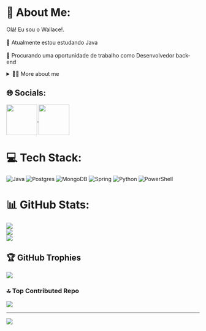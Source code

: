 <!-- Presentation -->
# 💫 About Me:
Olá! Eu sou o Wallace!.<br><br>🌱 Atualmente estou estudando Java<br><br>🔭 Procurando uma oportunidade de trabalho como Desenvolvedor back-end

<!-- Dropdown -->
<details>
  <summary>👨‍💻 More about me</summary>
   💬 Tenho 25 anos e atualmente moro no Brasil. Tenho inglês intermediário e estou cursando Faculdade de IS na USJT. 

   ⚡Gosto de ler, seja um bom livro, além de assistir filmes, séries e jogar! Acredito que nossos interesses pessoais contribuem para uma percepção mais apurada das coisas e para a resolução de problemas.  \o/

</details>


## 🌐 Socials:
<a href="mailto:wallacematheus465@gmail.com">
<img align="center"  height="80" width="80" src="https://github.com/carolbarbosa101/carolbarbosa101/assets/44561610/2856fdde-3200-4398-8290-a0e45d3a35a0">
</a>


<a  href="https://www.linkedin.com/in/wallacematheus" target=_blank>
<img align="center"  height="80" width="80" src="https://github.com/carolbarbosa101/carolbarbosa101/assets/44561610/bc26a6f8-f0d3-4f15-82e1-55680c48f269">
</a>


# 💻 Tech Stack:
![Java](https://img.shields.io/badge/java-%23ED8B00.svg?style=for-the-badge&logo=openjdk&logoColor=white) ![Postgres](https://img.shields.io/badge/postgres-%23316192.svg?style=for-the-badge&logo=postgresql&logoColor=white) ![MongoDB](https://img.shields.io/badge/MongoDB-%234ea94b.svg?style=for-the-badge&logo=mongodb&logoColor=white) ![Spring](https://img.shields.io/badge/spring-%236DB33F.svg?style=for-the-badge&logo=spring&logoColor=white) ![Python](https://img.shields.io/badge/python-3670A0?style=for-the-badge&logo=python&logoColor=ffdd54) ![PowerShell](https://img.shields.io/badge/PowerShell-%235391FE.svg?style=for-the-badge&logo=powershell&logoColor=white)
# 📊 GitHub Stats:
![](https://github-readme-stats.vercel.app/api?username=WsMAVA&theme=tokyonight&hide_border=false&include_all_commits=true&count_private=true)<br/>
![](https://github-readme-streak-stats.herokuapp.com/?user=WsMAVA&theme=tokyonight&hide_border=false)<br/>
![](https://github-readme-stats.vercel.app/api/top-langs/?username=WsMAVA&theme=tokyonight&hide_border=false&include_all_commits=true&count_private=true&layout=compact)

## 🏆 GitHub Trophies
![](https://github-profile-trophy.vercel.app/?username=WsMAVA&theme=radical&no-frame=true&no-bg=true&margin-w=4)

### 🔝 Top Contributed Repo
![](https://github-contributor-stats.vercel.app/api?username=WsMAVA&limit=5&theme=dracula&combine_all_yearly_contributions=true)

---
[![](https://visitcount.itsvg.in/api?id=WsMAVA&icon=0&color=6)](https://visitcount.itsvg.in)


